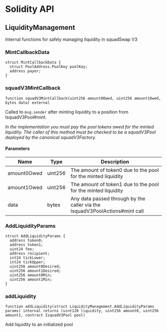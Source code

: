 # Solidity API

## LiquidityManagement

Internal functions for safely managing liquidity in squadSwap V3

### MintCallbackData

```solidity
struct MintCallbackData {
  struct PoolAddress.PoolKey poolKey;
  address payer;
}
```

### squadV3MintCallback

```solidity
function squadV3MintCallback(uint256 amount0Owed, uint256 amount1Owed, bytes data) external
```

Called to `msg.sender` after minting liquidity to a position from IsquadV3Pool#mint.

_In the implementation you must pay the pool tokens owed for the minted liquidity.
The caller of this method must be checked to be a squadV3Pool deployed by the canonical squadV3Factory._

#### Parameters

| Name | Type | Description |
| ---- | ---- | ----------- |
| amount0Owed | uint256 | The amount of token0 due to the pool for the minted liquidity |
| amount1Owed | uint256 | The amount of token1 due to the pool for the minted liquidity |
| data | bytes | Any data passed through by the caller via the IsquadV3PoolActions#mint call |

### AddLiquidityParams

```solidity
struct AddLiquidityParams {
  address token0;
  address token1;
  uint24 fee;
  address recipient;
  int24 tickLower;
  int24 tickUpper;
  uint256 amount0Desired;
  uint256 amount1Desired;
  uint256 amount0Min;
  uint256 amount1Min;
}
```

### addLiquidity

```solidity
function addLiquidity(struct LiquidityManagement.AddLiquidityParams params) internal returns (uint128 liquidity, uint256 amount0, uint256 amount1, contract IsquadV3Pool pool)
```

Add liquidity to an initialized pool

